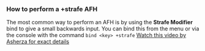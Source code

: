 <!--+strafe-->
### How to perform a +strafe AFH
The most common way to perform an AFH is by using the **Strafe Modifier** bind to give a small backwards input.
You can bind this from the menu or via the console with the command `bind <key> +strafe`
[Watch this video by Asherza for exact details](https://www.youtube.com/watch?v=z2uA7j7EGlA)